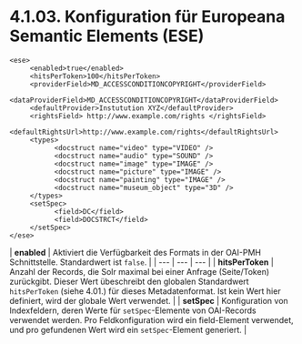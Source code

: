 # 4.1.03. Konfiguration für Europeana Semantic Elements \(ESE\)

```markup
<ese>
     <enabled>true</enabled>
     <hitsPerToken>100</hitsPerToken>
     <providerField>MD_ACCESSCONDITIONCOPYRIGHT</providerField>
     <dataProviderField>MD_ACCESSCONDITIONCOPYRIGHT</dataProviderField>
     <defaultProvider>Instutution XYZ</defaultProvider>
     <rightsField> http://www.example.com/rights </rightsField>
     <defaultRightsUrl>http://www.example.com/rights</defaultRightsUrl>
     <types>
           <docstruct name="video" type="VIDEO" />
           <docstruct name="audio" type="SOUND" />
           <docstruct name="image" type="IMAGE" />
           <docstruct name="picture" type="IMAGE" />
           <docstruct name="painting" type="IMAGE" />
           <docstruct name="museum_object" type="3D" />
     </types>
     <setSpec>
           <field>DC</field>
           <field>DOCSTRCT</field>
     </setSpec>
</ese>
```



|  **enabled**  | Aktiviert die Verfügbarkeit des Formats in der OAI-PMH Schnittstelle. Standardwert ist `false`. |
| --- | --- | --- |
| **hitsPerToken**  | Anzahl der Records, die Solr maximal bei einer Anfrage \(Seite/Token\) zurückgibt. Dieser Wert übeschreibt den globalen Standardwert `hitsPerToken` \(siehe 4.01.\) für dieses Metadatenformat. Ist kein Wert hier definiert, wird der globale Wert verwendet. |
| **setSpec**  | Konfiguration von Indexfeldern, deren Werte für `setSpec`-Elemente von OAI-Records verwendet werden. Pro Feldkonfiguration wird ein field-Element verwendet, und pro gefundenen Wert wird ein `setSpec`-Element generiert. |

